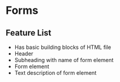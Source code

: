 # Forms

## Feature List
* Has basic building blocks of HTML file
* Header
* Subheading with name of form element
* Form element
* Text description of form element
